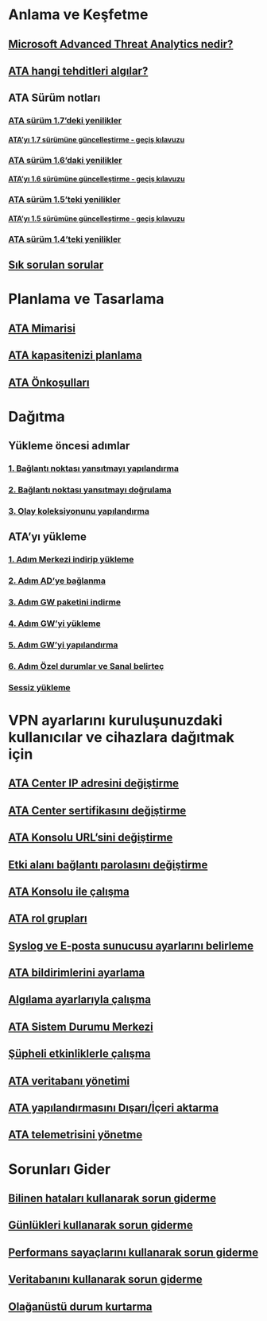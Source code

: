 # Anlama ve Keşfetme
## [Microsoft Advanced Threat Analytics nedir?](/advanced-threat-analytics/understand-explore/what-is-ata)
## [ATA hangi tehditleri algılar?](/advanced-threat-analytics/understand-explore/ata-threats)
## ATA Sürüm notları
### [ATA sürüm 1.7’deki yenilikler](/advanced-threat-analytics/understand-explore/whats-new-version-1.7)
#### [ATA’yı 1.7 sürümüne güncelleştirme - geçiş kılavuzu](/advanced-threat-analytics/understand-explore/ata-update-1.7-migration-guide)
### [ATA sürüm 1.6’daki yenilikler](/advanced-threat-analytics/understand-explore/whats-new-version-1.6)
#### [ATA’yı 1.6 sürümüne güncelleştirme - geçiş kılavuzu](/advanced-threat-analytics/understand-explore/ata-update-1.6-migration-guide)
### [ATA sürüm 1.5’teki yenilikler](/advanced-threat-analytics/understand-explore/whats-new-version-1.5)
#### [ATA’yı 1.5 sürümüne güncelleştirme - geçiş kılavuzu](/advanced-threat-analytics/understand-explore/ata-update-1.5-migration-guide)
### [ATA sürüm 1.4’teki yenilikler](/advanced-threat-analytics/understand-explore/whats-new-version-1.4)
## [Sık sorulan sorular](/advanced-threat-analytics/understand-explore/ata-technical-faq)
# Planlama ve Tasarlama
## [ATA Mimarisi](/advanced-threat-analytics/plan-design/ata-architecture)
## [ATA kapasitenizi planlama](/advanced-threat-analytics/plan-design/ata-capacity-planning)
## [ATA Önkoşulları](/advanced-threat-analytics/plan-design/ata-prerequisites)
# Dağıtma
## Yükleme öncesi adımlar
### [1. Bağlantı noktası yansıtmayı yapılandırma](configure-port-mirroring.md)
### [2. Bağlantı noktası yansıtmayı doğrulama](validate-port-mirroring.md)
### [3. Olay koleksiyonunu yapılandırma](configure-event-collection.md)
## ATA’yı yükleme
### [1. Adım Merkezi indirip yükleme](/advanced-threat-analytics/deploy-use/install-ata-step1.md)
### [2. Adım AD’ye bağlanma](/advanced-threat-analytics/deploy-use/install-ata-step2.md)
### [3. Adım GW paketini indirme](/advanced-threat-analytics/deploy-use/install-ata-step3.md)
### [4. Adım GW’yi yükleme](/advanced-threat-analytics/deploy-use/install-ata-step4.md)
### [5. Adım GW’yi yapılandırma](/advanced-threat-analytics/deploy-use/install-ata-step5.md)
### [6. Adım Özel durumlar ve Sanal belirteç](/advanced-threat-analytics/deploy-use/install-ata-step6.md)
### [Sessiz yükleme](ata-silent-installation.md)
# VPN ayarlarını kuruluşunuzdaki kullanıcılar ve cihazlara dağıtmak için
## [ATA Center IP adresini değiştirme](modifying-ata-config-centerip.md)
## [ATA Center sertifikasını değiştirme](modifying-ata-config-centercert.md)
## [ATA Konsolu URL’sini değiştirme](modifying-ata-config-consoleurl.md)
## [Etki alanı bağlantı parolasını değiştirme](modifying-ata-config-dcpassword.md)
## [ATA Konsolu ile çalışma](working-with-ata-console.md)
## [ATA rol grupları](ata-role-groups.md)
## [Syslog ve E-posta sunucusu ayarlarını belirleme](setting-syslog-email-server-settings.md)
## [ATA bildirimlerini ayarlama](setting-ata-alerts.md)
## [Algılama ayarlarıyla çalışma](working-with-detection-settings.md)
## [ATA Sistem Durumu Merkezi](ata-health-center.md)
## [Şüpheli etkinliklerle çalışma](working-with-suspicious-activities.md)
## [ATA veritabanı yönetimi](ata-database-management.md)
## [ATA yapılandırmasını Dışarı/İçeri aktarma](ata-configuration-file.md)
## [ATA telemetrisini yönetme](manage-telemetry-settings.md)
# Sorunları Gider
## [Bilinen hataları kullanarak sorun giderme](/advanced-threat-analytics/troubleshoot/troubleshooting-ata-known-errors)
## [Günlükleri kullanarak sorun giderme](/advanced-threat-analytics/troubleshoot/troubleshooting-ata-using-logs)
## [Performans sayaçlarını kullanarak sorun giderme](/advanced-threat-analytics/troubleshoot/troubleshooting-ata-using-perf-counters)
## [Veritabanını kullanarak sorun giderme](/advanced-threat-analytics/troubleshoot/troubleshooting-ata-using-ata-database)
## [Olağanüstü durum kurtarma](/advanced-threat-analytics/troubleshoot/disaster-recovery)

<!--HONumber=Feb17_HO2-->


